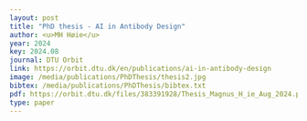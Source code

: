 ```yaml
--- 
layout: post
title: "PhD thesis - AI in Antibody Design"
author: <u>MH Høie</u>
year: 2024
key: 2024.08
journal: DTU Orbit
link: https://orbit.dtu.dk/en/publications/ai-in-antibody-design
image: /media/publications/PhDThesis/thesis2.jpg
bibtex: /media/publications/PhDThesis/bibtex.txt
pdf: https://orbit.dtu.dk/files/383391928/Thesis_Magnus_H_ie_Aug_2024.pdf
type: paper
---
```

